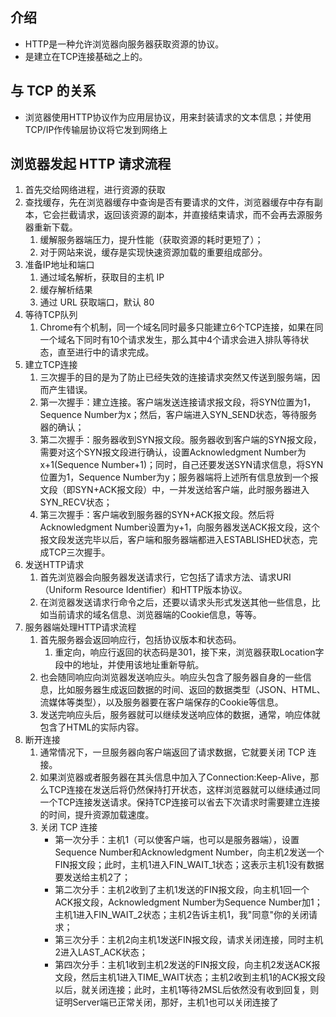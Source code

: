 ## 介绍
- HTTP是一种允许浏览器向服务器获取资源的协议。
- 是建立在TCP连接基础之上的。

## 与 TCP 的关系
- 浏览器使用HTTP协议作为应用层协议，用来封装请求的文本信息；并使用TCP/IP作传输层协议将它发到网络上

## 浏览器发起 HTTP 请求流程
1. 首先交给网络进程，进行资源的获取
2. 查找缓存，先在浏览器缓存中查询是否有要请求的文件，浏览器缓存中存有副本，它会拦截请求，返回该资源的副本，并直接结束请求，而不会再去源服务器重新下载。
   1. 缓解服务器端压力，提升性能（获取资源的耗时更短了）；
   2. 对于网站来说，缓存是实现快速资源加载的重要组成部分。
3. 准备IP地址和端口
   1. 通过域名解析，获取目的主机 IP
   2. 缓存解析结果
   3. 通过 URL 获取端口，默认 80
4. 等待TCP队列
   1. Chrome有个机制，同一个域名同时最多只能建立6个TCP连接，如果在同一个域名下同时有10个请求发生，那么其中4个请求会进入排队等待状态，直至进行中的请求完成。
5. 建立TCP连接
   1. 三次握手的目的是为了防止已经失效的连接请求突然又传送到服务端，因而产生错误。
   2. 第一次握手：建立连接。客户端发送连接请求报文段，将SYN位置为1，Sequence Number为x；然后，客户端进入SYN_SEND状态，等待服务器的确认；
   3. 第二次握手：服务器收到SYN报文段。服务器收到客户端的SYN报文段，需要对这个SYN报文段进行确认，设置Acknowledgment Number为x+1(Sequence Number+1)；同时，自己还要发送SYN请求信息，将SYN位置为1，Sequence Number为y；服务器端将上述所有信息放到一个报文段（即SYN+ACK报文段）中，一并发送给客户端，此时服务器进入SYN_RECV状态；
   4. 第三次握手：客户端收到服务器的SYN+ACK报文段。然后将Acknowledgment Number设置为y+1，向服务器发送ACK报文段，这个报文段发送完毕以后，客户端和服务器端都进入ESTABLISHED状态，完成TCP三次握手。  
6. 发送HTTP请求
   1. 首先浏览器会向服务器发送请求行，它包括了请求方法、请求URI（Uniform Resource Identifier）和HTTP版本协议。
   2. 在浏览器发送请求行命令之后，还要以请求头形式发送其他一些信息，比如当前请求的域名信息、浏览器端的Cookie信息，等等。
7. 服务器端处理HTTP请求流程
   1. 首先服务器会返回响应行，包括协议版本和状态码。
      1. 重定向，响应行返回的状态码是301，接下来，浏览器获取Location字段中的地址，并使用该地址重新导航。
   2. 也会随同响应向浏览器发送响应头。响应头包含了服务器自身的一些信息，比如服务器生成返回数据的时间、返回的数据类型（JSON、HTML、流媒体等类型），以及服务器要在客户端保存的Cookie等信息。
   3. 发送完响应头后，服务器就可以继续发送响应体的数据，通常，响应体就包含了HTML的实际内容。
8. 断开连接
   1. 通常情况下，一旦服务器向客户端返回了请求数据，它就要关闭 TCP 连接。
   2. 如果浏览器或者服务器在其头信息中加入了Connection:Keep-Alive，那么TCP连接在发送后将仍然保持打开状态，这样浏览器就可以继续通过同一个TCP连接发送请求。保持TCP连接可以省去下次请求时需要建立连接的时间，提升资源加载速度。
   3. 关闭 TCP 连接
      - 第一次分手：主机1（可以使客户端，也可以是服务器端），设置Sequence Number和Acknowledgment Number，向主机2发送一个FIN报文段；此时，主机1进入FIN_WAIT_1状态；这表示主机1没有数据要发送给主机2了；
      - 第二次分手：主机2收到了主机1发送的FIN报文段，向主机1回一个ACK报文段，Acknowledgment Number为Sequence Number加1；主机1进入FIN_WAIT_2状态；主机2告诉主机1，我"同意"你的关闭请求；
      - 第三次分手：主机2向主机1发送FIN报文段，请求关闭连接，同时主机2进入LAST_ACK状态；
      - 第四次分手：主机1收到主机2发送的FIN报文段，向主机2发送ACK报文段，然后主机1进入TIME_WAIT状态；主机2收到主机1的ACK报文段以后，就关闭连接；此时，主机1等待2MSL后依然没有收到回复，则证明Server端已正常关闭，那好，主机1也可以关闭连接了 